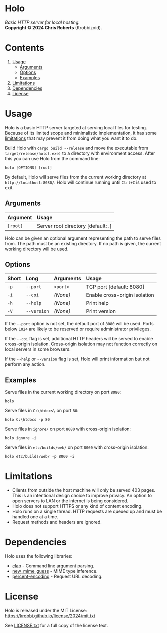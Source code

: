 # Holo
_Basic HTTP server for local hosting._  
__Copyright &copy; 2024 Chris Roberts__ (Krobbizoid).

# Contents
1. [Usage](#usage)
   * [Arguments](#arguments)
   * [Options](#options)
   * [Examples](#examples)
2. [Limitations](#limitations)
3. [Dependencies](#dependencies)
4. [License](#license)

# Usage
Holo is a basic HTTP server targeted at serving local files for testing.
Because of its limited scope and minimalistic implementation, it has some
[limitations](#limitations) that may prevent it from doing what you want it to
do.

Build Holo with `cargo build --release` and move the executable from
`target/release/holo(.exe)` to a directory with environment access. After this
you can use Holo from the command line:
```shell
holo [OPTIONS] [root]
```

By default, Holo will serve files from the current working directory at
`http://localhost:8080/`. Holo will continue running until `Ctrl+C` is used to
exit.

## Arguments
| Argument | Usage                              |
| :------- | :--------------------------------- |
| `[root]` | Server root directory [default: .] |

Holo can be given an optional argument representing the path to serve files
from. The path must be an existing directory. If no path is given, the current
working directory will be used.

## Options
| Short | Long        | Arguments | Usage                         |
| :---- | :---------- | :-------- | :---------------------------- |
| `-p`  | `--port`    | `<port>`  | TCP port [default: 8080]      |
| `-i`  | `--coi`     | _(None)_  | Enable cross-origin isolation |
| `-h`  | `--help`    | _(None)_  | Print help                    |
| `-V`  | `--version` | _(None)_  | Print version                 |

If the `--port` option is not set, the default port of `8080` will be used.
Ports below `1024` are likely to be reserved or require administrator
privileges.

If the `--coi` flag is set, additional HTTP headers will be served to enable
cross-origin isolation. Cross-origin isolation may not function correctly on
local servers in some browsers.

If the `--help` or `--version` flag is set, Holo will print information but not
perform any action.

## Examples
Serve files in the current working directory on port `8080`:
```shell
holo
```

Serve files in `C:\htdocs\` on port `80`:
```shell
holo C:\htdocs -p 80
```

Serve files in `ignore/` on port `8080` with cross-origin isolation:
```shell
holo ignore -i
```

Serve files in `etc/builds/web/` on port `8060` with cross-origin isolation:
```shell
holo etc/builds/web/ -p 8060 -i
```

# Limitations
* Clients from outside the host machine will only be served 403 pages. This is
an intentional design choice to improve privacy. An option to open servers to
LAN or the internet is being considered.
* Holo does not support HTTPS or any kind of content encoding.
* Holo runs on a single thread. HTTP requests are queued up and must be handled
one at a time.
* Request methods and headers are ignored.

# Dependencies
Holo uses the following libraries:
* [clap](https://crates.io/crates/clap) - Command line argument parsing.
* [new_mime_guess](https://crates.io/crates/new_mime_guess) - MIME type
inference.
* [percent-encoding](https://crates.io/crates/percent-encoding) - Request URL
decoding.

# License
Holo is released under the MIT License:  
https://krobbi.github.io/license/2024/mit.txt

See [LICENSE.txt](/LICENSE.txt) for a full copy of the license text.
